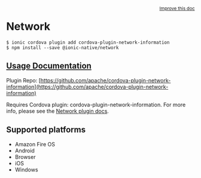 <a style="float:right;font-size:12px;" href="http://github.com/ionic-team/ionic-native/edit/master/src/@ionic-native/plugins/network/index.ts#L6">
  Improve this doc
</a>

# Network

```
$ ionic cordova plugin add cordova-plugin-network-information
$ npm install --save @ionic-native/network
```

## [Usage Documentation](https://ionicframework.com/docs/native/network/)

Plugin Repo: [https://github.com/apache/cordova-plugin-network-information](https://github.com/apache/cordova-plugin-network-information)

Requires Cordova plugin: cordova-plugin-network-information. For more info, please see the [Network plugin docs](https://github.com/apache/cordova-plugin-network-information).

## Supported platforms
- Amazon Fire OS
- Android
- Browser
- iOS
- Windows




